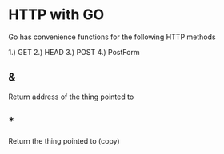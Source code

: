 # HTTP with GO

Go has convenience functions for the following HTTP methods 

1.) GET
2.) HEAD
3.) POST 
4.) PostForm

## & 
Return address of the thing pointed to

## * 
Return the thing pointed to (copy)